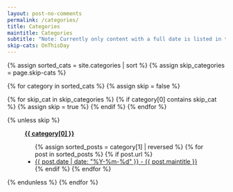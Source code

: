 ```yaml
---
layout: post-no-comments
permalink: /categories/
title: Categories
maintitle: Categories
subtitle: "Note: Currently only content with a full date is listed in this section."
skip-cats: OnThisDay
---
```


<div id="archives">
{% assign sorted_cats = site.categories | sort %}
{% assign skip_categories = page.skip-cats %}

{% for category in sorted_cats %}
  {% assign skip = false %}

  {% for skip_cat in skip_categories %}
    {% if category[0] contains skip_cat %}
      {% assign skip = true %}
    {% endif %}
  {% endfor %}

  {% unless skip %}
    <figure class="fig3">
    <div class="CardLayout">
      <div class="CardItem">
        <strong id="{{ category[0] | uri_escape }}">
          <a href="#{{ category[0] | uri_escape }}">{{ category[0] }}</a>
        </strong>
      </div>
      <div class="CardItem">
        <ul>
          {% assign sorted_posts = category[1] | reversed %}
          {% for post in sorted_posts %}
            {% if post.url %}
              <li><a href="{{ post.url }}">{{ post.date | date: "%Y-%m-%d" }} - {{ post.maintitle }}</a></li>
            {% endif %}
          {% endfor %}
        </ul>
      </div>
    </div>
    </figure>
  {% endunless %}
{% endfor %}
</div>

